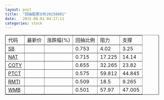 ```yaml
---
layout: post
title:  "回抽股票分析20150801"
date:   2015-08-01 04:17:11
categories: stock
---
```

<script type="text/javascript">
var stockList = []
stockList.push('gb_sb');
stockList.push('gb_nat');
stockList.push('gb_coty');
stockList.push('gb_ptct');
stockList.push('gb_rmti');
stockList.push('gb_wmb');
</script>
<table border="1">
 <tr>
 <td>代码</td>
 <td>最新价</td>
 <td>涨跌幅(%)</td>
 <td>回抽比例</td>
 <td>阻力</td>
 <td>支撑</td>
</tr>
  <tr id="sb">
  <td><a href="http://stock.finance.sina.com.cn/usstock/quotes/SB.html" target="_blank">SB</a></td><td></td><td></td><td>0.753</td><td>4.02</td><td>3.25</td></tr>
  <tr id="nat">
  <td><a href="http://stock.finance.sina.com.cn/usstock/quotes/NAT.html" target="_blank">NAT</a></td><td></td><td></td><td>0.715</td><td>17.225</td><td>14.14</td></tr>
  <tr id="coty">
  <td><a href="http://stock.finance.sina.com.cn/usstock/quotes/COTY.html" target="_blank">COTY</a></td><td></td><td></td><td>0.655</td><td>32.265</td><td>23.82</td></tr>
  <tr id="ptct">
  <td><a href="http://stock.finance.sina.com.cn/usstock/quotes/PTCT.html" target="_blank">PTCT</a></td><td></td><td></td><td>0.575</td><td>59.812</td><td>44.845</td></tr>
  <tr id="rmti">
  <td><a href="http://stock.finance.sina.com.cn/usstock/quotes/RMTI.html" target="_blank">RMTI</a></td><td></td><td></td><td>0.509</td><td>18.5</td><td>9.265</td></tr>
  <tr id="wmb">
  <td><a href="http://stock.finance.sina.com.cn/usstock/quotes/WMB.html" target="_blank">WMB</a></td><td></td><td></td><td>0.501</td><td>57.97</td><td>47.005</td></tr>
</table>

